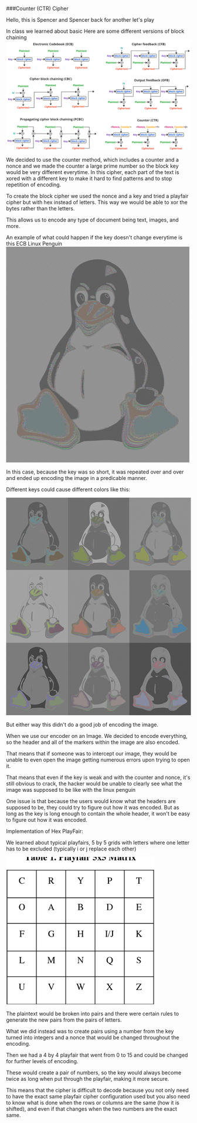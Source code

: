 ###Counter (CTR) Cipher

Hello, this is Spencer and Spencer back for another let's play


In class we learned about basic 
Here are some different versions of block chaining 
![Alt text](image.png)

We decided to use the counter method, which includes a counter and a nonce and we made the counter a large prime number so the block key would be very different everytime.  In this cipher, each part of the text is xored with a different key to make it hard to find patterns and to stop repetition of encoding.


To create the block cipher we used the nonce and a key and tried a playfair cipher but with hex instead of letters. This way we would be able to xor the bytes rather than the letters.

This allows us to encode any type of document being text, images, and more.

An example of what could happen if the key doesn't change everytime is this ECB Linux Penguin
![alt text](image2.png)

In this case, because the key was so short, it was repeated over and over and ended up encoding the image in a predicable manner. 

Different keys could cause different colors like this:

![alt text](img.png)

But either way this didn't do a good job of encoding the image.

When we use our encoder on an Image. We decided to encode everything, so the header and all of the markers within the image are also encoded.

That means that if someone was to intercept our image, they would be unable to even open the image getting numerous errors upon trying to open it. 

That means that even if the key is weak and with the counter and nonce, it's still obvious to crack, the hacker would be unable to clearly see what the image was supposed to be like with the linux penguin

One issue is that because the users would know what the headers are supposed to be, they could try to figure out how it was encoded. But as long as the key is long enough to contain the whole header, it won't be easy to figure out how it was encoded.

Implementation of Hex PlayFair:

We learned about typical playfairs, 5 by 5 grids with letters where one letter has to be excluded (typically i or j replace each other)


![alt text](playfair.png)


The plaintext would be broken into pairs and there were certain rules to generate the new pairs from the pairs of letters. 

What we did instead was to create pairs using a number from the key turned into integers and a nonce that would be changed throughout the encoding.

Then we had a 4 by 4 playfair that went from 0 to 15 and could be changed for further levels of encoding.

These would create a pair of numbers, so the key would always become twice as long when put through the playfair, making it more secure.

This means that the cipher is difficult to decode because you not only need to have the exact same playfair cipher configuration used but you also need to know what is done when the rows or columns are the same (how it is shifted), and even if that changes when the two numbers are the exact same.


